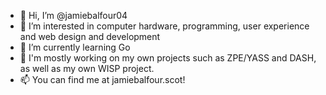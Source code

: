 - 👋 Hi, I’m @jamiebalfour04
- 👀 I’m interested in computer hardware, programming, user experience and web design and development
- 🌱 I’m currently learning Go
- 💞️ I'm mostly working on my own projects such as ZPE/YASS and DASH, as well as my own WISP project.
- 📫 You can find me at jamiebalfour.scot!

<!---
jamiebalfour04/jamiebalfour04 is a ✨ special ✨ repository because its `README.md` (this file) appears on your GitHub profile.
You can click the Preview link to take a look at your changes.
--->

